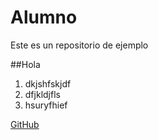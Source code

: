 # Alumno
Este es un repositorio de ejemplo

##Hola
1. dkjshfskjdf
2. dfjkldjfls
3. hsuryfhief

[GitHub](https://github.com)